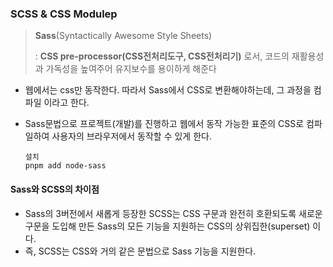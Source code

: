 ### SCSS & CSS Modulep

> **Sass**(Syntactically Awesome Style Sheets)
>
> : **CSS pre-processor(CSS전처리도구, CSS전처리기)** 로서, 코드의 재활용성과 가독성을 높여주어 유지보수를 용이하게 해준다

- 웹에서는 css만 동작한다. 따라서 Sass에서 CSS로 변환해야하는데, 그 과정을 컴파일 이라고 한다.
- Sass문법으로 프로젝트(개발)를 진행하고 웹에서 동작 가능한 표준의 CSS로 컴파일하여 사용자의 브라우저에서 동작할 수 있게 한다.

  ```
  설치
  pnpm add node-sass
  ```

  
#### Sass와 SCSS의 차이점

- Sass의 3버전에서 새롭게 등장한 SCSS는 CSS 구문과 완전히 호환되도록 새로운 구문을 도입해 만든 Sass의 모든 기능을 지원하는 CSS의 상위집한(superset) 이다.
- 즉, SCSS는 CSS와 거의 같은 문법으로 Sass 기능을 지원한다.

 
